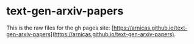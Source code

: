 # text-gen-arxiv-papers

This is the raw files for the gh pages site: [https://arnicas.github.io/text-gen-arxiv-papers](https://arnicas.github.io/text-gen-arxiv-papers).

